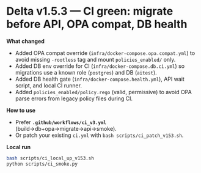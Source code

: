 # Delta v1.5.3 — CI green: migrate before API, OPA compat, DB health

**What changed**
- Added OPA compat override (`infra/docker-compose.opa.compat.yml`) to avoid missing `-rootless` tag and mount `policies_enabled/` only.
- Added DB env override for CI (`infra/docker-compose.db.ci.yml`) so migrations use a known role (`postgres`) and DB (`aitest`).
- Added DB health gate (`infra/docker-compose.health.yml`), API wait script, and local CI runner.
- Added `policies_enabled/policy.rego` (valid, permissive) to avoid OPA parse errors from legacy policy files during CI.

**How to use**
- Prefer **`.github/workflows/ci_v3.yml`** (build→db+opa→migrate→api→smoke).
- Or patch your existing `ci.yml` with `bash scripts/ci_patch_v153.sh`.

**Local run**
```bash
bash scripts/ci_local_up_v153.sh
python scripts/ci_smoke.py
```
